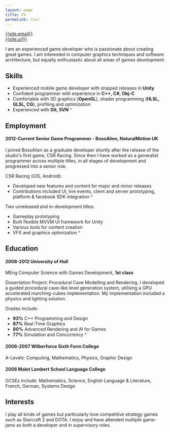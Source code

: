 ```yaml
---
layout: page
title: CV
permalink: /cv/
---
```


[{{site.email}}](mailto:{{site.email}})   
[{{site.url}}]({{site.url}})

I am an experienced game developer who is passionate about creating great games. I am interested in computer graphics techniques and software architecture, but equally enthusiastic about all areas of games development.

## Skills

- Experienced mobile game developer with shipped releases in __Unity__
- Confident programmer with experience in __C++, C#, Obj-C__
- Comfortable with 3D graphics (__OpenGL__), shader programming (__HLSL, GLSL, CG__), profiling and optimization
- Experienced with __Git, SVN__
^

## Employment

#### __2012-Current__ Senior Game Programmer - BossAlien, NaturalMotion UK

I joined BossAlien as a graduate developer shortly after the release of the studio's first game, CSR Racing. Since then I have worked as a generalist programmer across multiple titles, in all stages of development and progressed into a senior role.

CSR Racing (iOS, Android):

- Developed new features and content for major and minor releases
- Contributions included UI, live events, client and server prototyping, platform & facebook SDK integration
^

Two unreleased and in-development titles:

- Gameplay prototyping
- Built flexible MVVM UI framework for Unity
- Various tools for content creation
- VFX and graphics optimization
^

## Education

#### __2008-2012__ University of Hull

MEng Computer Science with Games Development, __1st class__

Dissertation Project: Procedural Cave Modelling and Rendering. I developed a guided procedural cave-like level generation system, utilising a GPU accelerated marching-cubes implementation. My implementation included a physics and lighting solution.

Grades include:

- __93%__ C++ Programming and Design
- __87%__ Real-Time Graphics
- __80%__ Advanced Rendering and AI for Games
- __77%__ Simulation and Concurrency
^

#### __2006-2007__ Wilberforce Sixth Form College

A-Levels: Computing, Mathematics, Physics, Graphic Design

#### __2006__ Malet Lambert School Language College

GCSEs include: Mathematics, Science, English Language & Literature, French, German, Systems Design


## Interests

I play all kinds of games but particularly love competitive strategy games such as Starcraft 2 and DOTA. I enjoy and have attended multiple game-jams as both a developer and in supervisory roles.
